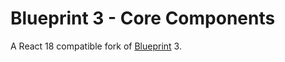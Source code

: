 # Blueprint 3 - Core Components

A React 18 compatible fork of [Blueprint](https://blueprintjs.com/) 3.
